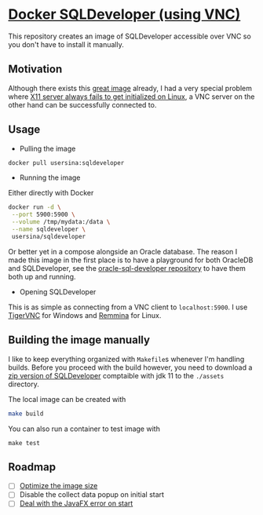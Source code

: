 # [Docker SQLDeveloper (using VNC)](https://hub.docker.com/repository/docker/usersina/sqldeveloper)

This repository creates an image of SQLDeveloper accessible over VNC so you don't have to install it manually.

## Motivation

Although there exists this [great image](https://github.com/marcelhuberfoo/docker-sqldeveloper) already, I had a very
special problem where [X11 server always fails to get initialized on Linux](https://stackoverflow.com/questions/74112126/unable-to-init-xserver-inside-a-docker-container-on-popos), a VNC server on the other hand can be successfully
connected to.

## Usage

- Pulling the image

```bash
docker pull usersina:sqldeveloper
```

- Running the image

Either directly with Docker

```bash
docker run -d \
 --port 5900:5900 \
 --volume /tmp/mydata:/data \
 --name sqldeveloper \
 usersina/sqldeveloper
```

Or better yet in a compose alongside an Oracle database.
The reason I made this image in the first place is to have a playground for both OracleDB and SQLDeveloper, see the [oracle-sql-developer repository](https://github.com/usersina/oracle-sqldeveloper-docker) to have them both up and running.

- Opening SQLDeveloper

This is as simple as connecting from a VNC client to `localhost:5900`.
I use [TigerVNC](https://tigervnc.org/) for Windows and [Remmina](https://remmina.org/) for Linux.

## Building the image manually

I like to keep everything organized with `Makefile`s whenever I'm handling builds.
Before you proceed with the build however, you need to download a [zip version of SQLDeveloper](https://www.oracle.com/database/sqldeveloper/technologies/download/#sqldev-install-linux) comptaible with jdk 11 to the `./assets` directory.

The local image can be created with

```bash
make build
```

You can also run a container to test image with

```
make test
```

## Roadmap

- [ ] [Optimize the image size](https://hub.docker.com/r/adoptopenjdk/openjdk11)
- [ ] Disable the collect data popup on initial start
- [ ] [Deal with the JavaFX error on start](https://stackoverflow.com/questions/52484814/oracle-sql-developer-problem-initializing-welcome-page)

<!-- Using adoptopenjdk/openjdk11:slim slightly reduces the image size by around 160 MB -->

